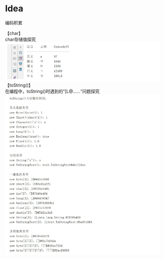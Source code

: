 # Idea
编码积累  

【char】  
char存储值探究  
![](pic/Snipaste_2018-08-16_12-47-02.jpg)  
【toString()】  
在编程中，toString()时遇到的”[L@……“问题探究  
![](pic/Snipaste_2018-08-16_12-49-18.jpg)  
